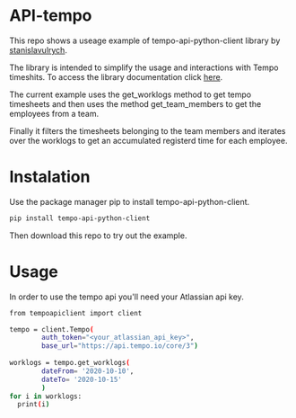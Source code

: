 # API-tempo

This repo shows a useage example of tempo-api-python-client library by [stanislavulrych](https://github.com/stanislavulrych).

The library is intended to simplify the usage and interactions with Tempo timeshits. 
To access the library documentation click [here](https://github.com/stanislavulrych/tempo-api-python-client).


The current example uses the get_worklogs method to get tempo timesheets and then uses the method get_team_members to get the employees from a team.

Finally it filters the timesheets belonging to the team members and iterates over the worklogs to get an accumulated registerd time for each employee.   

# Instalation
Use the package manager pip to install tempo-api-python-client.
```bash
pip install tempo-api-python-client
```
Then download this repo to try out the example.

# Usage 

In order to use the tempo api you'll need your Atlassian api key. 
```bash
from tempoapiclient import client

tempo = client.Tempo(
        auth_token="<your_atlassian_api_key>",
        base_url="https://api.tempo.io/core/3")
        
worklogs = tempo.get_worklogs(
        dateFrom= '2020-10-10',
        dateTo= '2020-10-15'
        )
for i in worklogs:
  print(i)
```
